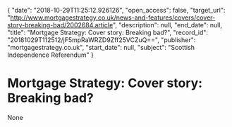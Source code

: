 {
  "date": "2018-10-29T11:25:12.926126", 
  "open_access": false, 
  "target_url": "http://www.mortgagestrategy.co.uk/news-and-features/covers/cover-story-breaking-bad/2002684.article", 
  "description": null, 
  "end_date": null, 
  "title": "Mortgage Strategy: Cover story: Breaking bad?", 
  "record_id": "20181029T112512/jF5mpRaWRZD9Zff25VCZuQ==", 
  "publisher": "mortgagestrategy.co.uk", 
  "start_date": null, 
  "subject": "Scottish Independence Referendum"
}

# Mortgage Strategy: Cover story: Breaking bad?

None